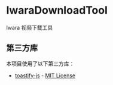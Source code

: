 # IwaraDownloadTool
Iwara 视频下载工具

## 第三方库

本项目使用了以下第三方库：
- [toastify-js](https://github.com/apvarun/toastify-js) - [MIT License](https://opensource.org/licenses/MIT)
